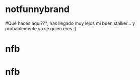 # notfunnybrand


#Qué haces aquí???, has llegado muy lejos mi buen stalker... y probablemente ya sé quien eres :) 
# nfb
# nfb
